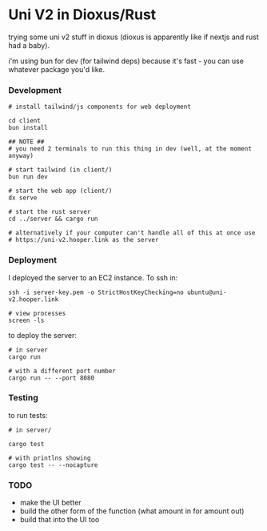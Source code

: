 # Uni V2 in Dioxus/Rust

trying some uni v2 stuff in dioxus (dioxus is apparently like if nextjs and rust had a baby).

i'm using bun for dev (for tailwind deps) because it's fast - you can use whatever package you'd like.

### Development

```
# install tailwind/js components for web deployment

cd client
bun install

## NOTE ##
# you need 2 terminals to run this thing in dev (well, at the moment anyway)

# start tailwind (in client/)
bun run dev

# start the web app (client/)
dx serve

# start the rust server
cd ../server && cargo run

# alternatively if your computer can't handle all of this at once use
# https://uni-v2.hooper.link as the server
```

### Deployment

I deployed the server to an EC2 instance. To ssh in:

```
ssh -i server-key.pem -o StrictHostKeyChecking=no ubuntu@uni-v2.hooper.link

# view processes
screen -ls

```

to deploy the server:

```
# in server
cargo run

# with a different port number
cargo run -- --port 8080
```

### Testing

to run tests:

```
# in server/

cargo test

# with printlns showing
cargo test -- --nocapture
```

### TODO

- make the UI better
- build the other form of the function (what amount in for amount out)
- build that into the UI too
